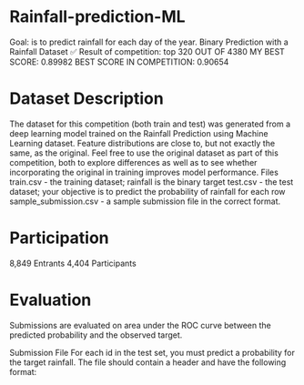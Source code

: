 # Rainfall-prediction-ML
Goal: is to predict rainfall for each day of the year.
Binary Prediction with a Rainfall Dataset
✅ Result of competition: top 320 OUT OF 4380
MY BEST SCORE: 0.89982
BEST SCORE IN COMPETITION: 0.90654

# Dataset Description
The dataset for this competition (both train and test) was generated from a deep learning model trained on the Rainfall Prediction using Machine Learning dataset. Feature distributions are close to, but not exactly the same, as the original. Feel free to use the original dataset as part of this competition, both to explore differences as well as to see whether incorporating the original in training improves model performance.
Files
train.csv - the training dataset; rainfall is the binary target
test.csv - the test dataset; your objective is to predict the probability of rainfall for each row
sample_submission.csv - a sample submission file in the correct format.

# Participation
8,849 Entrants
4,404 Participants

# Evaluation
Submissions are evaluated on area under the ROC curve between the predicted probability and the observed target.

Submission File
For each id in the test set, you must predict a probability for the target rainfall. The file should contain a header and have the following format:
